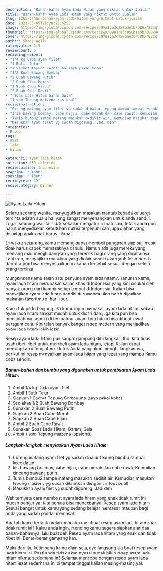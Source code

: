 ```yaml
---
description: "Bahan-bahan Ayam Lada Hitam yang nikmat Untuk Jualan"
title: "Bahan-bahan Ayam Lada Hitam yang nikmat Untuk Jualan"
slug: 1265-bahan-bahan-ayam-lada-hitam-yang-nikmat-untuk-jualan
date: 2021-03-05T21:20:28.625Z
image: https://img-global.cpcdn.com/recipes/99a1ca3c858baebb/680x482cq70/ayam-lada-hitam-foto-resep-utama.jpg
thumbnail: https://img-global.cpcdn.com/recipes/99a1ca3c858baebb/680x482cq70/ayam-lada-hitam-foto-resep-utama.jpg
cover: https://img-global.cpcdn.com/recipes/99a1ca3c858baebb/680x482cq70/ayam-lada-hitam-foto-resep-utama.jpg
author: Shane Wells
ratingvalue: 3.5
reviewcount: 5
recipeingredient:
- "1/4 kg Dada ayam filet"
- "1 Butir Telur"
- "1 Sachet Tepung Serbaguna saya pakai kobe"
- "1/2 Buah Bawang Bombay"
- "2 Buah Bawang Putih"
- "2 Buah Cabe Merah"
- "2 Buah Cabe Hijau"
- "2 Buah Cabe Rawit"
- " Soas Lada Hitam Garam Gula"
- "1 sdm Tepung maizena opsional"
recipeinstructions:
- "Goreng matang ayam filet yg sudah dibalur tepung bumbu sampai kecoklatan"
- "Iris bawang bombay, cabe hijau, cabe merah dan cabe rawit. Kemudian cincang bawang putih."
- "Tumis bumbu2 sampe matang masukan sedikit air. Kemudian masukan tepung maizena yg sudah dilarutkan dengan air (opsional)"
- "Masukkan ayam filet yg sudah digoreng. Jadi deh"
categories:
- Resep
tags:
- ayam
- lada
- hitam

katakunci: ayam lada hitam 
nutrition: 150 calories
recipecuisine: Indonesian
preptime: "PT40M"
cooktime: "PT58M"
recipeyield: "2"
recipecategory: Dinner

---
```



![Ayam Lada Hitam](https://img-global.cpcdn.com/recipes/99a1ca3c858baebb/680x482cq70/ayam-lada-hitam-foto-resep-utama.jpg)

Selaku seorang wanita, menyuguhkan masakan mantab kepada keluarga tercinta adalah suatu hal yang sangat menyenangkan untuk anda sendiri. Tugas seorang  wanita Tidak sekadar mengatur rumah saja, tetapi anda pun harus menyediakan kebutuhan nutrisi terpenuhi dan juga olahan yang disantap anak-anak harus nikmat.

Di waktu  sekarang, kamu memang dapat membeli panganan siap saji meski tidak harus capek memasaknya dahulu. Namun ada juga mereka yang memang mau menghidangkan yang terenak bagi orang yang dicintainya. Lantaran, menyajikan masakan yang diolah sendiri akan jauh lebih bersih dan kita pun bisa menyesuaikan makanan tersebut sesuai dengan selera orang tercinta. 



Mungkinkah kamu salah satu penyuka ayam lada hitam?. Tahukah kamu, ayam lada hitam merupakan sajian khas di Indonesia yang kini disukai oleh banyak orang dari hampir setiap tempat di Indonesia. Kalian bisa menyajikan ayam lada hitam sendiri di rumahmu dan boleh dijadikan makanan favoritmu di hari libur.

Kamu tak perlu bingung jika kamu ingin memakan ayam lada hitam, sebab ayam lada hitam sangat mudah untuk dicari dan juga kita pun bisa mengolahnya sendiri di tempatmu. ayam lada hitam bisa dibuat lewat beragam cara. Kini telah banyak banget resep modern yang menjadikan ayam lada hitam lebih lezat.

Resep ayam lada hitam pun sangat gampang dihidangkan, lho. Kita tidak usah ribet-ribet untuk membeli ayam lada hitam, tetapi Kalian dapat menyiapkan ditempatmu. Untuk Anda yang akan menghidangkannya, berikut ini resep menyajikan ayam lada hitam yang lezat yang mampu Kamu coba sendiri.

<!--inarticleads1-->

##### Bahan-bahan dan bumbu yang digunakan untuk pembuatan Ayam Lada Hitam:

1. Ambil 1/4 kg Dada ayam filet
1. Ambil 1 Butir Telur
1. Siapkan 1 Sachet Tepung Serbaguna (saya pakai kobe)
1. Sediakan 1/2 Buah Bawang Bombay
1. Gunakan 2 Buah Bawang Putih
1. Siapkan 2 Buah Cabe Merah
1. Siapkan 2 Buah Cabe Hijau
1. Ambil 2 Buah Cabe Rawit
1. Gunakan  Soas Lada Hitam, Garam, Gula
1. Ambil 1 sdm Tepung maizena (opsional)




<!--inarticleads2-->

##### Langkah-langkah menyiapkan Ayam Lada Hitam:

1. Goreng matang ayam filet yg sudah dibalur tepung bumbu sampai kecoklatan
1. Iris bawang bombay, cabe hijau, cabe merah dan cabe rawit. Kemudian cincang bawang putih.
1. Tumis bumbu2 sampe matang masukan sedikit air. Kemudian masukan tepung maizena yg sudah dilarutkan dengan air (opsional)
1. Masukkan ayam filet yg sudah digoreng. Jadi deh




Wah ternyata cara membuat ayam lada hitam yang enak tidak rumit ini mudah banget ya! Kita semua bisa mencobanya. Resep ayam lada hitam Sesuai banget untuk kamu yang sedang belajar memasak maupun bagi anda yang sudah pandai memasak.

Apakah kamu tertarik mulai mencoba membuat resep ayam lada hitam enak tidak rumit ini? Kalau anda ingin, mending kamu segera siapkan alat dan bahan-bahannya, lalu buat deh Resep ayam lada hitam yang enak dan tidak ribet ini. Benar-benar gampang kan. 

Maka dari itu, ketimbang kamu diam saja, ayo langsung aja buat resep ayam lada hitam ini. Pasti anda tiidak akan nyesel sudah bikin resep ayam lada hitam nikmat sederhana ini! Selamat mencoba dengan resep ayam lada hitam lezat sederhana ini di tempat tinggal kalian masing-masing,ya!.

